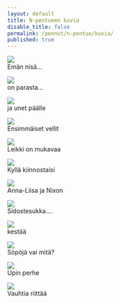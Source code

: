 ```yaml
---
layout: default
title: N-pentueen kuvia
disable_title: false
permalink: /pennut/n-pentue/kuvia/
published: true
---
```


![](/media/n-pentue-kuva-1.jpg)  
Emän nisä...

![](/media/n-pentue-kuva-2.jpg)  
on parasta...

![](/media/n-pentue-kuva-3.jpg)  
ja unet päälle

![](/media/n-pentue-kuva-4.jpg)  
Ensimmäiset vellit

![](/media/n-pentue-kuva-5.jpg)  
Leikki on mukavaa

![](/media/n-pentue-kuva-6.jpg)  
Kyllä kiinnostaisi

![](/media/n-pentue-kuva-7.jpg)  
Anna-Liisa ja Nixon

![](/media/n-pentue-kuva-8.jpg)  
Sidostesukka....

![](/media/n-pentue-kuva-9.jpg)  
kestää

![](/media/n-pentue-kuva-10.jpg)  
Söpöjä vai mitä?

![](/media/n-pentue-kuva-11.jpg)  
Upin perhe

![](/media/n-pentue-kuva-12.jpg)  
Vauhtia riittää
